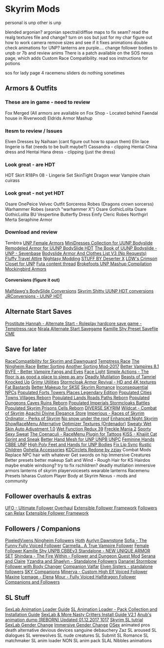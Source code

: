 # Skyrim Mods

personal is unp
other is unp


blended argonian? argonian spectral/diffise maps to fix seam?
read the realg textures file and change?
turn on sos but just for my char
figure out how to work camera
remove sizes and see if it fixes animations
double check animations for UNP?
lanterns are purple....
change follower bodies to unpb or 7b and review anims
There is a patch  available on the SOS nexus page, which adds Custom Race Compatibility.
read sos instructions for potions

sos for lady page 4
racemenu sliders do nothing sonetimes 

## Armors & Outfits

### These are in game - need to review

Fox Merged (All armors are available on Fox Shop - Located behind Faendal house in Riverwood)
Eldrids Armor Mashup

### Itesm to review / Issues

Elven Dresses by Naihaan (cant figure out how to spaun them)
Elin lace lingerie is flat (needs to be built maybe?)
Cassandra - clipping
Hentai China dress and Hentai Hana dress - clipping (just the dress)

### Look great - are HDT

HDT Skirt
R18Pn 08 - Lingerie Set
SkinTight Dragon wear
Vampire chain cuirass

### Look great - not yet HDT

Osare OnePeice
Velvec Outfit
Sorceress Robes (Dragons crown sorcerss)
Warhammer Robes (search "warhammer X")
Osare GothicLolita
Osare GothicLolita BU
Vespertine Butterfly Dress
Emfy Cleric Robes
Northgirl
Merta
Seraphine Armor

### Download and review

Tembtra
[UNP Female Armors](https://rd.nexusmods.com/skyrim/mods/7305)
[MiniDresses Collection for UUNP Bodyslide](https://www.nexusmods.com/skyrim/mods/69880/)
[Remodeled Armor for UUNP BodySlide HDT](https://www.nexusmods.com/skyrim/mods/69562/)
[The Book of UUNP Bodyslide - UNP - Sevenbase](https://www.nexusmods.com/skyrim/mods/75861)
[Bodyslide Armor And Clothes List V3 (No Requests)](https://www.loverslab.com/topic/55151-bodyslide-armor-and-clothes-list-v3-no-requests/)
[Fluffy Travel Attire](https://www.nexusmods.com/skyrim/mods/53518/)
[Nightasy Modding](http://nightasymodding.weebly.com/skyrim-mods.html)
[STUFF BY Deserter X](https://www.youtube.com/playlist?list=PLclnRJx55khhkUbL_VLUJH3UziSth-MeK)
[LDW's Crimson Closet for UNP](https://www.loverslab.com/files/file/229-ldws-crimson-closet-for-unp-slim-unp-unp-and-unpb/)
[Futa content thread](https://www.loverslab.com/topic/53953-futa-content-thread-futa-news-and-more-12617-update/)
[Brokefoots UNP Mashup Compilation](https://rd.nexusmods.com/skyrim/mods/20415)
[Mockingbird Armors](http://m0ckin9bird.tumblr.com/tagged/mods)

#### Conversions (figure it out)

[Malfdawg's BodySlide Conversions](https://www.loverslab.com/topic/61400-malfdawgs-bodyslide-conversions/)
[Skyrim Shitty UUNP HDT conversions](http://wtfuun.tumblr.com/)
[JRConversions - UUNP HDT](https://www.loverslab.com/topic/69192-jrconversions-uunp-hdt/)

## Alternate Start Saves

[Prostitute Hannah - Alternate Start - Roleplay hardcore save game - Temptress race](https://www.nexusmods.com/skyrim/mods/49102)
[Nirala Alternate Start Savegame](https://www.nexusmods.com/skyrim/mods/48791)
[Kamille Shy Preset Savefile CME](https://www.nexusmods.com/skyrim/mods/49405/?)

## Save for later

[RaceCompatibility for Skyrim and Dawnguard](https://www.nexusmods.com/skyrim/mods/24168)
[Temptress Race](https://www.nexusmods.com/skyrim/mods/18717/)
[The Ningheim Race](https://www.nexusmods.com/skyrim/mods/35474)
[Better Sorting](https://www.nexusmods.com/skyrim/mods/2730)
[Another Sorting Mod-2017](https://www.nexusmods.com/skyrim/mods/72428)
[Better Vampires 8.1](https://www.nexusmods.com/skyrim/mods/9717)
[BVFE - Better Vampire Fangs and Eyes](https://www.nexusmods.com/skyrim/mods/38829)
[Face Light](https://www.nexusmods.com/skyrim/mods/13457/)
[Simple Actions - The floor is as good a place to sleep as any](https://www.nexusmods.com/skyrim/mods/58296/)
[Deadly Mutilation](https://www.nexusmods.com/skyrim/mods/34917)
[Beasts of Tamriel](https://www.nexusmods.com/skyrim/mods/76203/)
[Knocked Up](https://www.nexusmods.com/skyrim/mods/57693/)
[Grimy Utilities](https://www.nexusmods.com/skyrim/mods/36328/)
[Stormcloak Armor Revival - HD and 4K textures](https://www.nexusmods.com/skyrim/mods/70723/)
[Fat Bastards](https://www.nexusmods.com/skyrim/mods/57875)
[Better Makeup for SKSE](https://www.nexusmods.com/skyrim/mods/31665)
[Skyrim Romance](https://www.nexusmods.com/skyrim/mods/71754)
[Inconsequential NPCs](https://www.nexusmods.com/skyrim/mods/36334/)
[Populated Forts Towers Places Legendary Edition](https://www.nexusmods.com/skyrim/mods/73146)
[Populated Cities Towns Villages Reborn](https://www.nexusmods.com/skyrim/mods/73167)
[Populated Lands Roads Paths Reborn](https://www.nexusmods.com/skyrim/mods/73186)
[Populated Dungeons Caves Ruins Reborn](https://www.nexusmods.com/skyrim/mods/73212/?)
[Populated Imperials Stormcloaks Battles](https://www.nexusmods.com/skyrim/mods/74029/?)
[Populated Skyrim Prisons Cells Reborn](https://www.nexusmods.com/skyrim/mods/73194/?)
[DIVERSE SKYRIM](https://www.nexusmods.com/skyrim/mods/81462/)
[Wildcat - Combat of Skyrim](https://www.nexusmods.com/skyrim/mods/76529/)
[Apachii Divine Elegance Store](https://www.nexusmods.com/skyrim/mods/81073/)
[Imperious - Races of Skyrim](https://www.nexusmods.com/skyrim/mods/61218)
[Ordinator - Perks of Skyrim](https://www.nexusmods.com/skyrim/mods/68425)
[No snow under the roof](https://www.nexusmods.com/skyrim/mods/51188)
[Enhanced Night Skyrim](https://www.nexusmods.com/skyrim/mods/85)
[ShowRaceMenu Alternative](https://www.nexusmods.com/skyrim/mods/20394)
[Optimizer Textures (Ordenador)](https://www.nexusmods.com/skyrim/mods/12801/)
[Sweaty Wet Skin Auto Adjustment 1.0](https://www.loverslab.com/files/file/2732-sweaty-wet-skin-auto-adjustment/)
[Wet Function Redux 39](https://www.loverslab.com/files/file/2753-wet-function-redux/)
[Freckle Mania 2](https://www.nexusmods.com/skyrim/mods/86208?)
[Sporty Sexy Sweat](https://www.nexusmods.com/skyrim/mods/28946/?)
[The Coenaculi - RaceMenu Plugin for Tattoos](https://www.nexusmods.com/skyrim/mods/35677/)
[KISS - Khajiit Cat Sprint and Sneak](https://www.nexusmods.com/skyrim/mods/22604)
[Better Hand Mesh for UNP UNPB UNPC](https://www.nexusmods.com/skyrim/mods/30179/?)
[Feminine Hands CBBE UNP](https://www.nexusmods.com/skyrim/mods/49285)
[High Poly Feet and Hands for UNP Bodies](http://mod.dysintropi.me/high-poly-feet-and-hands-for-unp-bodies/)
[Fix Lip Sync](https://www.nexusmods.com/skyrim/mods/75951/?)
[Rustic Children](https://www.nexusmods.com/skyrim/mods/63353)
[Ophelia Accessories](https://www.nexusmods.com/skyrim/mods/79127)
[KDCirclets Redone by zzjay](https://www.nexusmods.com/skyrim/mods/27064)
Combat Mods
Replace NPC hair with whatever
Get swords on hip
Immersive Creatures
Better presets
better makeup
Salt and Wind - Rough Hair for KS Hairdos
maybe enable windsong?
try to fix rschildren?
deadly mutilation
immersive armors
lanterns of skyrim
playervoicesets
wearable lanterns
Racemenu Presets
Isharas Custom Player Body at Skyrim Nexus - mods and community

## Follower overhauls & extras

[UFO - Ultimate Follower Overhaul](https://www.nexusmods.com/skyrim/mods/14037?tab=files)
[Extensible Follower Framework](https://www.nexusmods.com/skyrim/mods/12933)
[Followers can Relax](https://www.nexusmods.com/skyrim/mods/9504)
[Extensible Follower Framework](https://www.nexusmods.com/skyrim/mods/12933)

## Followers / Companions

[PixeledVixens Ningheim Followers](https://www.nexusmods.com/skyrim/mods/39532)
[Hoth](https://www.nexusmods.com/skyrim/mods/24666)
[Aurlyn Dawnstone](https://aurlyndawnstone.blogspot.ca/p/dow.html)
[Sofia - The Funny Fully Voiced Follower](https://www.nexusmods.com/skyrim/mods/54527/?)
[Carmella.. A True Vampire Follower](https://www.nexusmods.com/skyrim/mods/75183/?)
[Female Follower Kamille Shy UNPB CBBEv3 Standalone - NEW UNIQUE ARMOR SET](https://www.nexusmods.com/skyrim/mods/37803)
[Shindara - The Fire Within - Follower and Dungeon Quest Mod](https://www.nexusmods.com/skyrim/mods/84154/?)
[Serana and Claire](https://www.nexusmods.com/skyrim/mods/82131)
[Yzandra and Shaelyn - Standalone Followers](https://www.nexusmods.com/skyrim/mods/60868/?)
[Danariel Stormbow Follower with Body Changer](https://www.nexusmods.com/skyrim/mods/47649)
[Companion Valfar](https://www.nexusmods.com/skyrim/mods/25360)
[Elven Sisters - standalone followers](https://www.nexusmods.com/skyrim/mods/52352)
[SKY Companions](https://www.nexusmods.com/skyrim/mods/58363)
[Minerva - Custom High Elf Voiced Follower](https://www.nexusmods.com/skyrim/mods/74256/?)
[Maxine](https://www.nexusmods.com/skyrim/mods/87934)
[Icemage - Elena](https://www.nexusmods.com/skyrim/mods/59936/?)
[Mour - Fully Voiced Halfdragon Follower](https://www.nexusmods.com/skyrim/mods/74511)
[Companions and Followers](https://www.nexusmods.com/skyrim/mods/17823)

## SL Stuff

[SexLab Animation Loader Guide](https://www.loverslab.com/files/file/2506-sexlab-animation-loader-guide/)
[SL Animation Loader - Pack Collection and Installation Guide](https://www.loverslab.com/files/file/2856-sl-animation-loader-pack-collection-and-installation-guide/)
[SexLab & More Nasty Critters Install Guide V2.1](https://www.loverslab.com/files/file/3524-sexlab-more-nasty-critters-install-guide/)
[Anub's animation dump (REBORN) Updated 01.12.2017 1017](https://www.loverslab.com/files/file/2376-anubs-animation-dump-reborn-updated-01122017/)
[Skyrim SL tutrial](https://www.youtube.com/watch?v=0tyUFCPhCKE)
[SexLab Gender Change](https://www.loverslab.com/files/file/715-sexlab-gender-change/)
[Immersive Gender Change](https://www.loverslab.com/files/file/1582-immersive-gender-change/)
[OSex](https://www.nexusmods.com/skyrim/mods/69448/)
animated pros
death alternative
devious devices
sanguine debauchery
Zaz
SL aroused
SL dialogues
SL werewolves
SL nude creatures
SL Submit
SL Romance
SL matchmaker
SL anim loader
NON SL anim pack
SLAL Nibbles animations
